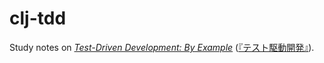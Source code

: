 # clj-tdd

Study notes on [*Test-Driven Development: By Example*](https://www.pearson.com/us/higher-education/program/Beck-Test-Driven-Development-By-Example/PGM206172.html) ([『テスト駆動開発』](https://www.ohmsha.co.jp/book/9784274217883/)).
